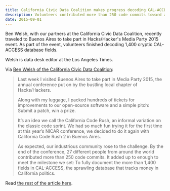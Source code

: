 ```yaml
---
title: California Civic Data Coalition makes progress decoding CAL-ACCESS in Buenos Aires event
description: Volunteers contributed more than 250 code commits toward a larger project to make California's sprawling campaign finance database more accessible. 
date: 2015-09-01
---
```


Ben Welsh, with our partners at the California Civic Data Coalition, recently traveled to Buenos Aires to take part in Hacks/Hacker's Media Party 2015 event. As part of the event, volunteers finished decoding 1,400 cryptic CAL-ACCESS database fields.

Welsh is data desk editor at the Los Angeles Times.

Via [Ben Welsh of the California Civic Data Coalition](http://www.californiacivicdata.org/2015/09/01/code-rush-2-recap/):

> Last week I visited Buenos Aires to take part in Media Party 2015, the annual conference put on by the bustling local chapter of Hacks/Hackers.
> 
> Along with my luggage, I packed hundreds of tickets for improvements to our open-source software and a simple pitch: Submit a patch, win a prize.
> 
> It’s an idea we call the California Code Rush, an informal variation on the classic code sprint. We had so much fun trying it for the first time at this year’s NICAR conference, we decided to do it again with California Code Rush 2 in Buenos Aires.
> 
> As expected, our industrious community rose to the challenge. By the end of the conference, 27 different people from around the world contributed more than 250 code commits. It added up to enough to meet the milestone we set: To fully document the more than 1,400 fields in CAL-ACCESS, the sprawling database that tracks money in California politics.

Read [the rest of the article here](http://www.californiacivicdata.org/2015/09/01/code-rush-2-recap/).
